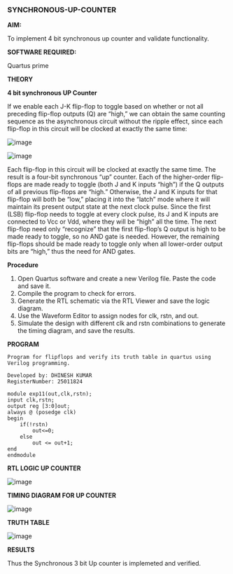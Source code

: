 ### SYNCHRONOUS-UP-COUNTER

**AIM:**

To implement 4 bit synchronous up counter and validate functionality.

**SOFTWARE REQUIRED:**

Quartus prime

**THEORY**

**4 bit synchronous UP Counter**

If we enable each J-K flip-flop to toggle based on whether or not all preceding flip-flop outputs (Q) are “high,” we can obtain the same counting sequence as the asynchronous circuit without the ripple effect, since each flip-flop in this circuit will be clocked at exactly the same time:

![image](https://github.com/naavaneetha/SYNCHRONOUS-UP-COUNTER/assets/154305477/d5db3fa0-e413-404c-b80e-b2f39d82e7e8)


![image](https://github.com/naavaneetha/SYNCHRONOUS-UP-COUNTER/assets/154305477/52cb61eb-d04b-442d-810c-31185a68410b)

Each flip-flop in this circuit will be clocked at exactly the same time.
The result is a four-bit synchronous “up” counter. Each of the higher-order flip-flops are made ready to toggle (both J and K inputs “high”) if the Q outputs of all previous flip-flops are “high.”
Otherwise, the J and K inputs for that flip-flop will both be “low,” placing it into the “latch” mode where it will maintain its present output state at the next clock pulse.
Since the first (LSB) flip-flop needs to toggle at every clock pulse, its J and K inputs are connected to Vcc or Vdd, where they will be “high” all the time.
The next flip-flop need only “recognize” that the first flip-flop’s Q output is high to be made ready to toggle, so no AND gate is needed.
However, the remaining flip-flops should be made ready to toggle only when all lower-order output bits are “high,” thus the need for AND gates.

**Procedure**

1. Open Quartus software and create a new Verilog file. Paste the code and save it.
2. Compile the program to check for errors.
3. Generate the RTL schematic via the RTL Viewer and save the logic diagram.
4. Use the Waveform Editor to assign nodes for clk, rstn, and out.
5. Simulate the design with different clk and rstn combinations to generate the timing diagram, and save the results.

**PROGRAM**

```
Program for flipflops and verify its truth table in quartus using Verilog programming. 

Developed by: DHINESH KUMAR
RegisterNumber: 25011824
```
```
module exp11(out,clk,rstn);
input clk,rstn;
output reg [3:0]out;
always @ (posedge clk)
begin
	if(!rstn)
		out<=0;
	else
		out <= out+1;
end
endmodule
```
**RTL LOGIC UP COUNTER**

![image](https://github.com/user-attachments/assets/87e1983d-832f-4714-8322-8a6745f9b587)


**TIMING DIAGRAM FOR UP COUNTER**

![image](https://github.com/user-attachments/assets/88511d8e-55c0-47df-80cb-f639a0cea23b)


**TRUTH TABLE**

![image](https://github.com/user-attachments/assets/0fb8b9e7-90ef-4bd0-ad9c-264bcf904281)


**RESULTS**

Thus the Synchronous 3 bit Up counter is implemeted and verified.
